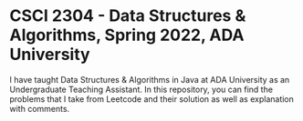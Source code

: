 # CSCI 2304 - Data Structures &amp; Algorithms, Spring 2022, ADA University

I have taught Data Structures & Algorithms in Java at ADA University as an Undergraduate Teaching Assistant.
In this repository, you can find the problems that I take from Leetcode and their solution as well as explanation with comments.
